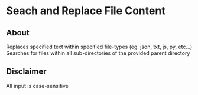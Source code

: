 # Seach and Replace File Content 

## About
Replaces specified text within specified file-types (eg. json, txt, js, py, etc...) 
Searches for files within all sub-directories of the provided parent directory 

## Disclaimer 
All input is case-sensitive 
